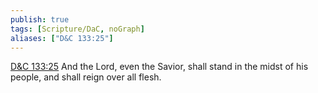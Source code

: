 ```yaml
---
publish: true
tags: [Scripture/DaC, noGraph]
aliases: ["D&C 133:25"]
---
```

[D&C 133:25](https://churchofjesuschrist.org/study/scriptures/dc-testament/dc/133?lang=eng&id=p25#p25) And the Lord, even the Savior, shall stand in the midst of his people, and shall reign over all flesh.

